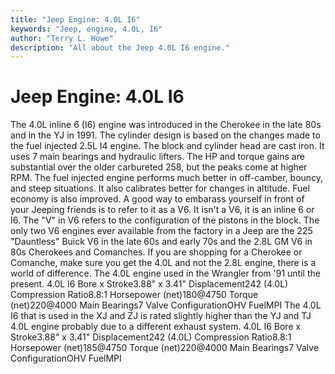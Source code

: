 ```yaml
---
title: "Jeep Engine: 4.0L I6"
keywords: "Jeep, engine, 4.0L, I6"
author: "Terry L. Howe"
description: "All about the Jeep 4.0L I6 engine."
---
```


# Jeep Engine: 4.0L I6
The 4.0L inline 6 (I6) engine was introduced in the Cherokee
in the late 80s and in the YJ in 1991.  The cylinder design
is based on the changes made to the fuel injected 2.5L I4
engine.  The block and cylinder head are cast iron.  It
uses 7 main bearings and hydraulic lifters.  The HP and torque
gains are substantial over the older carbureted 258, but the
peaks come at higher RPM.  The fuel injected engine performs
much better in off-camber, bouncy, and steep situations.  It
also calibrates better for changes in altitude.  Fuel economy
is also improved.
A good way to embarass yourself in front of your Jeeping friends
is to refer to it as a V6.  It isn't a V6, it is an inline 6 or
I6.  The "V" in V6 refers to the configuration of the pistons in
the block.  The only two V6 engines ever available from the factory
in a Jeep are the 225 "Dauntless" Buick V6 in the late 60s and
early 70s and the 2.8L GM V6 in 80s Cherokees and Comanches.
If you are shopping for a Cherokee or Comanche, make sure you get
the 4.0L and not the 2.8L engine, there is a world of difference.
The 4.0L engine used in the Wrangler from '91 until the present.
4.0L I6
Bore x Stroke3.88" x 3.41"
Displacement242 (4.0L)
Compression Ratio8.8:1
Horsepower (net)180@4750
Torque (net)220@4000
Main Bearings7
Valve ConfigurationOHV
FuelMPI
The 4.0L I6 that is used in the XJ and ZJ is rated slightly
higher than the YJ and TJ 4.0L engine probably due to a
different exhaust system.
4.0L I6
Bore x Stroke3.88" x 3.41"
Displacement242 (4.0L)
Compression Ratio8.8:1
Horsepower (net)185@4750
Torque (net)220@4000
Main Bearings7
Valve ConfigurationOHV
FuelMPI